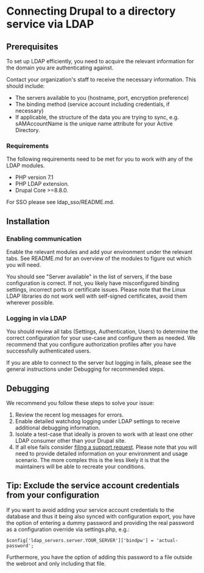 # Connecting Drupal to a directory service via LDAP

## Prerequisites

To set up LDAP efficiently, you need to acquire the relevant information for the
domain you are authenticating against.

Contact your organization's staff to receive the necessary information. This
should include:

* The servers available to you (hostname, port, encryption preference)
* The binding method (service account including credentials, if necessary)
* If applicable, the structure of the data you are trying to sync, e.g.
sAMAccountName is the unique name attribute for your Active Directory.

### Requirements

The following requirements need to be met for you to work with any of the LDAP
modules.

* PHP version 7.1
* PHP LDAP extension.
* Drupal Core >=8.8.0.

For SSO please see ldap_sso/README.md.

## Installation

### Enabling communication

Enable the relevant modules and add your environment under the relevant tabs.
See README.md for an overview of the modules to figure out which you will need.

You should see "Server available" in the list of servers, if the base
configuration is correct. If not, you likely have misconfigured binding
settings, incorrect ports or certificate issues. Please note that the Linux LDAP
libraries do not work well with self-signed certificates, avoid them wherever
possible.

### Logging in via LDAP

You should review all tabs (Settings, Authentication, Users) to determine the
correct configuration for your use-case and configure them as needed. We
recommend that you configure authorization profiles after you have successfully
authenticated users.

If you are able to connect to the server but logging in fails, please see the
general instructions under Debugging for recommended steps.

## Debugging

We recommend you follow these steps to solve your issue:

1. Review the recent log messages for errors.
1. Enable detailed watchdog logging under LDAP settings to receive additional
 debugging information.
1. Isolate a test-case that ideally is proven to work with at least one other
LDAP consumer other than your Drupal site.
1. If all else fails consider
[filing a support request](https://www.drupal.org/node/add/project-issue/ldap).
Please note that you will need to provide detailed information on your
environment and usage scenario. The more complex this is the less likely it is
that the maintainers will be able to recreate your conditions.

## Tip: Exclude the service account credentials from your configuration

If you want to avoid adding your service account credentials to the database and
thus it being also synced with configuration export, you have the option of
entering a dummy password and providing the real password as a configuration
override via settings.php, e.g.:

```
$config['ldap_servers.server.YOUR_SERVER']['bindpw'] = 'actual-password';
```

Furthermore, you have the option of adding this password to a file outside the
webroot and only including that file.
